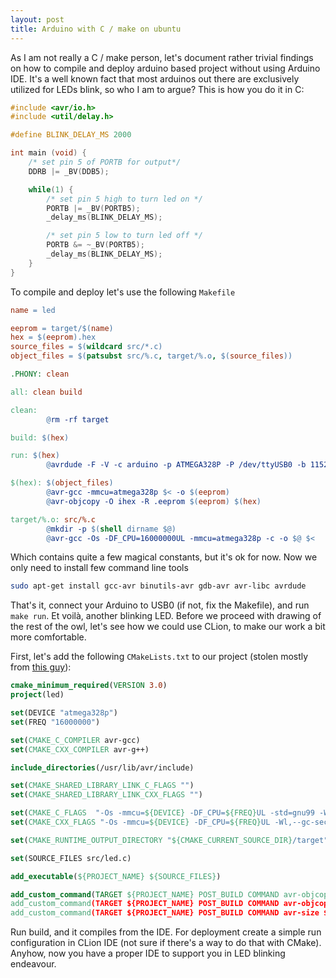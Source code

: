 ```yaml
---
layout: post
title: Arduino with C / make on ubuntu
---
```


As I am not really a C / make person, let's document rather trivial findings on how to compile and deploy arduino based project without using Arduino IDE. It's a well known fact that most arduinos out there are exclusively utilized for LEDs blink, so who I am to argue? This is how you do it in C:


```c
#include <avr/io.h>
#include <util/delay.h>

#define BLINK_DELAY_MS 2000

int main (void) {
    /* set pin 5 of PORTB for output*/
    DDRB |= _BV(DDB5);

    while(1) {
        /* set pin 5 high to turn led on */
        PORTB |= _BV(PORTB5);
        _delay_ms(BLINK_DELAY_MS);

        /* set pin 5 low to turn led off */
        PORTB &= ~_BV(PORTB5);
        _delay_ms(BLINK_DELAY_MS);
    }
}

```

To compile and deploy let's use the following `Makefile`

```makefile
name = led

eeprom = target/$(name)
hex = $(eeprom).hex
source_files = $(wildcard src/*.c)
object_files = $(patsubst src/%.c, target/%.o, $(source_files))

.PHONY: clean

all: clean build

clean:
        @rm -rf target

build: $(hex)

run: $(hex)
        @avrdude -F -V -c arduino -p ATMEGA328P -P /dev/ttyUSB0 -b 115200 -U flash:w:$(hex)

$(hex): $(object_files)
        @avr-gcc -mmcu=atmega328p $< -o $(eeprom)
        @avr-objcopy -O ihex -R .eeprom $(eeprom) $(hex)

target/%.o: src/%.c
        @mkdir -p $(shell dirname $@)
        @avr-gcc -Os -DF_CPU=16000000UL -mmcu=atmega328p -c -o $@ $<

```

Which contains quite a few magical constants, but it's ok for now. Now we only need to install few command line tools

```bash
sudo apt-get install gcc-avr binutils-avr gdb-avr avr-libc avrdude
```

That's it, connect your Arduino to USB0 (if not, fix the Makefile), and run `make run`. Et voilà, another blinking LED. Before we proceed with drawing of the rest of the owl, let's see how we could use CLion, to make our work a bit more comfortable.

First, let's add the following `CMakeLists.txt` to our project (stolen mostly from [this guy](https://github.com/MultiMote/avr-clion/blob/master/CMakeLists.txt)):

```cmake
cmake_minimum_required(VERSION 3.0)
project(led)

set(DEVICE "atmega328p")
set(FREQ "16000000")

set(CMAKE_C_COMPILER avr-gcc)
set(CMAKE_CXX_COMPILER avr-g++)

include_directories(/usr/lib/avr/include)

set(CMAKE_SHARED_LIBRARY_LINK_C_FLAGS "")
set(CMAKE_SHARED_LIBRARY_LINK_CXX_FLAGS "")

set(CMAKE_C_FLAGS  "-Os -mmcu=${DEVICE} -DF_CPU=${FREQ}UL -std=gnu99 -Wl,--gc-sections")
set(CMAKE_CXX_FLAGS "-Os -mmcu=${DEVICE} -DF_CPU=${FREQ}UL -Wl,--gc-sections")

set(CMAKE_RUNTIME_OUTPUT_DIRECTORY "${CMAKE_CURRENT_SOURCE_DIR}/target")

set(SOURCE_FILES src/led.c)

add_executable(${PROJECT_NAME} ${SOURCE_FILES})

add_custom_command(TARGET ${PROJECT_NAME} POST_BUILD COMMAND avr-objcopy -O ihex -R .eeprom ${CMAKE_RUNTIME_OUTPUT_DIRECTORY}/${PROJECT_NAME} ${CMAKE_RUNTIME_OUTPUT_DIRECTORY}/${PROJECT_NAME}.hex)
add_custom_command(TARGET ${PROJECT_NAME} POST_BUILD COMMAND avr-objcopy -O ihex -j .eeprom --set-section-flags=.eeprom="alloc,load" --change-section-lma .eeprom=0 ${CMAKE_RUNTIME_OUTPUT_DIRECTORY}/${PROJECT_NAME} ${CMAKE_RUNTIME_OUTPUT_DIRECTORY}/${PROJECT_NAME}.eep)
add_custom_command(TARGET ${PROJECT_NAME} POST_BUILD COMMAND avr-size ${CMAKE_RUNTIME_OUTPUT_DIRECTORY}/${PROJECT_NAME} --mcu=${DEVICE} --format=avr)
```

Run build, and it compiles from the IDE. For deployment create a simple run configuration in CLion IDE (not sure if there's a way to do that with CMake). Anyhow, now you have a proper IDE to support you in LED blinking endeavour.